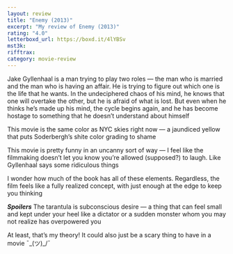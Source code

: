 ```yaml
---
layout: review
title: "Enemy (2013)"
excerpt: "My review of Enemy (2013)"
rating: "4.0"
letterboxd_url: https://boxd.it/4lYBSv
mst3k:
rifftrax:
category: movie-review
---
```


Jake Gyllenhaal is a man trying to play two roles — the man who is married and the man who is having an affair. He is trying to figure out which one is the life that he wants. In the undeciphered chaos of his mind, he knows that one will overtake the other, but he is afraid of what is lost. But even when he thinks he’s made up his mind, the cycle begins again, and he has become hostage to something that he doesn’t understand about himself

This movie is the same color as NYC skies right now — a jaundiced yellow that puts Soderbergh’s shite color grading to shame

This movie is pretty funny in an uncanny sort of way — I feel like the filmmaking doesn’t let you know you’re allowed (supposed?) to laugh. Like Gyllenhaal says some ridiculous things

I wonder how much of the book has all of these elements. Regardless, the film feels like a fully realized concept, with just enough at the edge to keep you thinking

<b>**_Spoilers_**</b>
The tarantula is subconscious desire — a thing that can feel small and kept under your heel like a dictator or a sudden monster whom you may not realize has overpowered you

At least, that’s my theory! It could also just be a scary thing to have in a movie ¯\_(ツ)\_/¯
